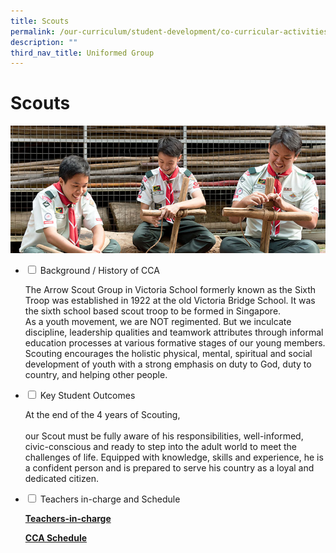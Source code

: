 ```yaml
---
title: Scouts
permalink: /our-curriculum/student-development/co-curricular-activities/uniformed-groups/scouts/
description: ""
third_nav_title: Uniformed Group
---
```

# **Scouts**

![](/images/Scouts.jpg)


<ul class="jekyllcodex_accordion">
  <li>
    <input type="checkbox" id="accordion1">
    <label for="accordion1">Background / History of CCA</label>
    <div>
      <p>The Arrow Scout Group in Victoria School formerly known as the Sixth Troop was established in 1922 at the old Victoria Bridge School. It was the sixth school based scout troop to be formed in Singapore.<br>As a youth movement, we are NOT regimented. But we inculcate discipline, leadership qualities and teamwork attributes through informal education processes at various formative stages of our young members.<br>Scouting encourages the holistic physical, mental, spiritual and social development of youth with a strong emphasis on duty to God, duty to country, and helping other people.</p>
    </div>
	</li>
	  <li>
    <input type="checkbox" id="accordion2">
    <label for="accordion2">Key Student Outcomes</label>
    <div>
			<p>At the end of the 4 years of Scouting,<br><br>our Scout must be fully aware of his responsibilities, well-informed, civic-conscious and ready to step into the adult world to meet the challenges of life. Equipped with knowledge, skills and experience, he is a confident person and is prepared to serve his country as a loyal and dedicated citizen.</p>
    </div>
	</li> 
	  <li>
    <input type="checkbox" id="accordion3">
    <label for="accordion3">Teachers in-charge and Schedule</label>
    <div>
			<p><a href="/our-people/staff/cca-teachers/"><b>Teachers-in-charge</b></a></p>
			<p><a href="/cca-schedule/"><b>CCA Schedule</b></a></p>
    </div>
	</li> 
</ul>